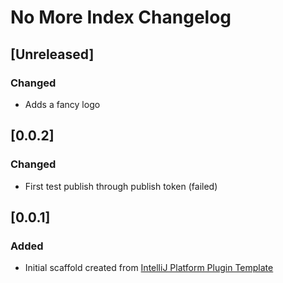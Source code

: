 <!-- Keep a Changelog guide -> https://keepachangelog.com -->

# No More Index Changelog
## [Unreleased]
### Changed
- Adds a fancy logo
## [0.0.2]
### Changed
- First test publish through publish token (failed)
## [0.0.1]
### Added
- Initial scaffold created from [IntelliJ Platform Plugin Template](https://github.com/JetBrains/intellij-platform-plugin-template)